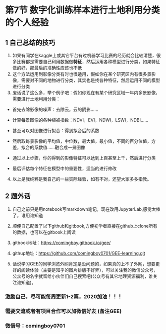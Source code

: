 # 第7节 数字化训练样本进行土地利用分类的个人经验

## 1 自己总结的技巧

1. 如果有同学在kaggle上或其它平台有过机器学习比赛的经历就会比较清楚，很多比赛都是需要自己利用数据做**特征**，然后运用各种模型进行分类，如果特征做的好，那最后的准确性应该也不低
2. 这个方法运用到影像分类有时也很适用，假如你在某个研究区内有很多景影像，需要对不同的地物进行分类，其实也是找各种特征，然后运用不同的模型进行分类
3. 废话说了这么多，举个例子吧：假如你现在有某个研究区域一年内多景影像，需要进行土地利用分类：

- 首先去除影像的噪声：去除云，云的阴影……
- 计算每景图像的各种植被指数：NDVI，EVI，NDWI，LSWI，NDBI……
- 甚至可以对图像进行拟合：得到拟合后的系数
- 然后取每景影像的平均值，中位数，最大值，最小值，不同的百分位值，方差，拟合的系数值……融合成一景图像

- 通过以上步骤，你的得到的影像特征可以达到上百甚至上千，然后进行分类
- 最后评估每个特征在模型中的重要性，适当的进行修改

4. 以上是我纯粹是我自己的一些实际经验，如有不对，还望大家多多指教。

## 2 题外话

1. 自己之前只是用notebook写markdown笔记，现在改用JupyterLab,感觉太棒了，谁用谁知道
2. 顺便自己配置了以下github和gitbook,方便初学者直接在github上clone所有的数据，也可以在gitbook上阅读

3. gitbook地址：https://comingboy.gitbook.io/gee/
4. githup地址：https://github.com/comingboy0701/GEE-learning.git

5. 话说学习GEE的同学浏览外网肯定是没问题的，如果真的上不了外网，想要更好的阅读体验（主要是知乎的图片排版不好弄），可以关注我的微信公众号，公众号的名字就留给小伙伴们自己搜索吧(公众号有其它地理资源福利，谁关注谁知道)。

### 激励自己，尽可能每周更新1-2篇，2020加油！！！

### 需要交流或者有项目合作可以加微信好友 \(备注GEE\)

### 微信号：comingboy0701
